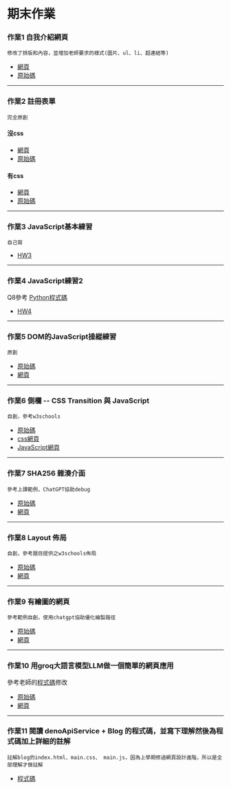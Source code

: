 # 期末作業
### 作業1 自我介紹網頁
    修改了排版和內容，並增加老師要求的樣式(圖片、ul、li、超連結等)
   * [網頁](https://yiting0418.github.io/wp/issue1(1).html)
   * [原始碼](https://github.com/yiting0418/wp/blob/master/issue1.html)
---
### 作業2 註冊表單
    完全原創
#### 沒css
  * [網頁](https://yiting0418.github.io/wp/nocss.html)
  * [原始碼](https://github.com/yiting0418/wp/blob/master/nocss.html)
#### 有css
  * [網頁](https://yiting0418.github.io/wp/issue2.html)
  * [原始碼](https://github.com/yiting0418/wp/blob/master/issue2.html)
---
### 作業3 JavaScript基本練習
    自己寫
  * [HW3](https://github.com/yiting0418/wp/tree/master/hw3)
---
### 作業4 JavaScript練習2
Q8參考 [Python程式碼](https://github.com/ccc112b/py2cs/blob/master/03-%E4%BA%BA%E5%B7%A5%E6%99%BA%E6%85%A7/02-%E5%84%AA%E5%8C%96%E7%AE%97%E6%B3%95/02-%E6%B7%B1%E5%BA%A6%E5%AD%B8%E7%BF%92%E5%84%AA%E5%8C%96/02-%E6%A2%AF%E5%BA%A6/vecGradient.py)
  * [HW4](https://github.com/yiting0418/wp/tree/master/hw4)
---
### 作業5 DOM的JavaScript操縱練習
    原創
  * [原始碼](https://github.com/yiting0418/wp/tree/master/hw5)
  * [網頁](https://yiting0418.github.io/wp/hw5/index.html)
---
### 作業6 側欄 -- CSS Transition 與 JavaScript
    自創，參考w3schools
  * [原始碼](https://github.com/yiting0418/wp/tree/master/hw6)
  * [css網頁](https://yiting0418.github.io/wp/hw6/css.html)
  * [JavaScript網頁](https://yiting0418.github.io/wp/hw6/js.html)

---
### 作業7 SHA256 雜湊介面
    參考上課範例，ChatGPT協助debug
  * [原始碼](https://github.com/yiting0418/wp/tree/master/hw7)
  * [網頁](https://yiting0418.github.io/wp/hw7/sha.html)
---
### 作業8 Layout 佈局
    自創，參考題目提供之w3schools佈局
  * [原始碼](https://github.com/yiting0418/wp/tree/master/hw8)
  * [網頁](https://yiting0418.github.io/wp/hw8/hw8.html)
---

### 作業9 有繪圖的網頁
    參考範例自創，使用chatgpt協助優化繪製路徑
  * [原始碼](https://github.com/yiting0418/wp/blob/master/hw9.html)
  * [網頁](https://yiting0418.github.io/wp/hw9.html)

---
### 作業10 用groq大語言模型LLM做一個簡單的網頁應用
參考老師的[程式碼](https://github.com/ccc112b/html2denojs/tree/master/%E5%B0%88%E6%A1%88/aichat/03b-queryGptBrowser)修改
  * [原始碼](https://github.com/yiting0418/wp/tree/master/hw10)
  * [網頁](https://yiting0418.github.io/wp/hw10/index.html)
---
### 作業11 閱讀 denoApiService + Blog 的程式碼，並寫下理解然後為程式碼加上詳細的註解
    註解blog的index.html、main.css、 main.js，因為上學期修過網頁設計進階，所以是全部理解才做註解
  * [程式碼](https://github.com/yiting0418/wp/tree/master/hw11)
